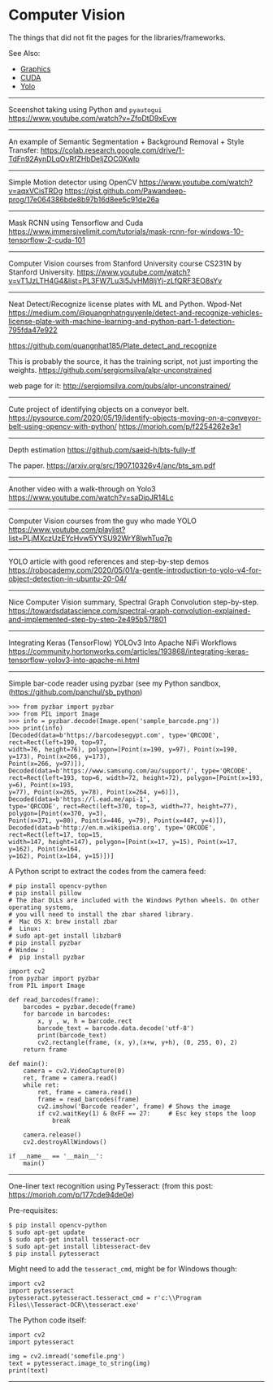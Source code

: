 # Computer Vision

The things that did not fit the pages for the libraries/frameworks.

See Also:

 - [Graphics](Graphics.md)
 - [CUDA](CUDA.md)
 - [Yolo](Yolo.md)

---

Sceenshot taking using Python and `pyautogui`
https://www.youtube.com/watch?v=ZfoDtD9xEvw

---

An example of Semantic Segmentation + Background Removal + Style Transfer:
https://colab.research.google.com/drive/1-TdFn92AynDLqOvRfZHbDeljZOC0XwIp

---

Simple Motion detector using OpenCV 
https://www.youtube.com/watch?v=aqxVCisTRDg
https://gist.github.com/Pawandeep-prog/17e064386bde8b97b16d8ee5c91de26a

---

Mask RCNN using Tensorflow and Cuda
https://www.immersivelimit.com/tutorials/mask-rcnn-for-windows-10-tensorflow-2-cuda-101

---

Computer Vision courses from Stanford University 
course CS231N by Stanford University.
https://www.youtube.com/watch?v=vT1JzLTH4G4&list=PL3FW7Lu3i5JvHM8ljYj-zLfQRF3EO8sYv

---

Neat Detect/Recognize license plates with ML and Python. Wpod-Net
https://medium.com/@quangnhatnguyenle/detect-and-recognize-vehicles-license-plate-with-machine-learning-and-python-part-1-detection-795fda47e922

https://github.com/quangnhat185/Plate_detect_and_recognize

This is probably the source, it has the training script, not just importing the weights.
https://github.com/sergiomsilva/alpr-unconstrained

web page for it:
http://sergiomsilva.com/pubs/alpr-unconstrained/

---

Cute project of identifying objects on a conveyor belt.
https://pysource.com/2020/05/19/identify-objects-moving-on-a-conveyor-belt-using-opencv-with-python/
https://morioh.com/p/f2254262e3e1

---

Depth estimation
https://github.com/saeid-h/bts-fully-tf

The paper.
https://arxiv.org/src/1907.10326v4/anc/bts_sm.pdf

---

Another video with a walk-through on Yolo3
https://www.youtube.com/watch?v=saDipJR14Lc

--- 

Computer Vision courses from the guy who made YOLO
https://www.youtube.com/playlist?list=PLjMXczUzEYcHvw5YYSU92WrY8IwhTuq7p

--- 

YOLO article with good references and step-by-step demos
https://robocademy.com/2020/05/01/a-gentle-introduction-to-yolo-v4-for-object-detection-in-ubuntu-20-04/

--- 

Nice Computer Vision summary, Spectral Graph Convolution step-by-step.
https://towardsdatascience.com/spectral-graph-convolution-explained-and-implemented-step-by-step-2e495b57f801

---

Integrating Keras (TensorFlow) YOLOv3 Into Apache NiFi Workflows
https://community.hortonworks.com/articles/193868/integrating-keras-tensorflow-yolov3-into-apache-ni.html

---

Simple bar-code reader using pyzbar (see my Python sandbox, (https://github.com/panchul/sb_python) 

    >>> from pyzbar import pyzbar
    >>> from PIL import Image
    >>> info = pyzbar.decode(Image.open('sample_barcode.png'))
    >>> print(info)
    [Decoded(data=b'https://barcodesegypt.com', type='QRCODE', rect=Rect(left=190, top=97,
    width=76, height=76), polygon=[Point(x=190, y=97), Point(x=190, y=173), Point(x=266, y=173),
    Point(x=266, y=97)]), Decoded(data=b'https://www.samsung.com/au/support/', type='QRCODE',
    rect=Rect(left=193, top=6, width=72, height=72), polygon=[Point(x=193, y=6), Point(x=193,
    y=77), Point(x=265, y=78), Point(x=264, y=6)]), Decoded(data=b'https://l.ead.me/api-1',
    type='QRCODE', rect=Rect(left=370, top=3, width=77, height=77), polygon=[Point(x=370, y=3),
    Point(x=371, y=80), Point(x=446, y=79), Point(x=447, y=4)]),
    Decoded(data=b'http://en.m.wikipedia.org', type='QRCODE', rect=Rect(left=17, top=15,
    width=147, height=147), polygon=[Point(x=17, y=15), Point(x=17, y=162), Point(x=164,
    y=162), Point(x=164, y=15)])]
    
A Python script to extract the codes from the camera feed:

    # pip install opencv-python 
    # pip install pillow 
    # The zbar DLLs are included with the Windows Python wheels. On other operating systems,
    # you will need to install the zbar shared library.
    #  Mac OS X: brew install zbar
    #  Linux: 
    # sudo apt-get install libzbar0
    # pip install pyzbar
    # Window :
    #  pip install pyzbar
    
    import cv2
    from pyzbar import pyzbar
    from PIL import Image
    
    def read_barcodes(frame):
        barcodes = pyzbar.decode(frame)
        for barcode in barcodes:
            x, y , w, h = barcode.rect
            barcode_text = barcode.data.decode('utf-8')
            print(barcode_text)
            cv2.rectangle(frame, (x, y),(x+w, y+h), (0, 255, 0), 2)
        return frame
    
    def main():
        camera = cv2.VideoCapture(0)
        ret, frame = camera.read()
        while ret:
            ret, frame = camera.read()
            frame = read_barcodes(frame)
            cv2.imshow('Barcode reader', frame) # Shows the image
            if cv2.waitKey(1) & 0xFF == 27:     # Esc key stops the loop
                break
    
        camera.release()
        cv2.destroyAllWindows()
    
    if __name__ == '__main__':
        main()

---

One-liner text recognition using PyTesseract:
(from this post: https://morioh.com/p/177cde94de0e)

Pre-requisites:

    $ pip install opencv-python
    $ sudo apt-get update
    $ sudo apt-get install tesseract-ocr
    $ sudo apt-get install libtesseract-dev
    $ pip install pytesseract

Might need to add the `tesseract_cmd`, might be for Windows though:

    import cv2
    import pytesseract
    pytesseract.pytesseract.tesseract_cmd = r'c:\\Program Files\\Tesseract-OCR\\tesseract.exe'

The Python code itself:

    import cv2
    import pytesseract
    
    img = cv2.imread('somefile.png')
    text = pytesseract.image_to_string(img)
    print(text)

---
